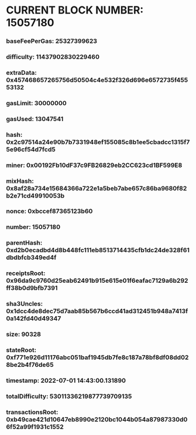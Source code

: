 # CURRENT BLOCK NUMBER: 15057180

### baseFeePerGas: 25327399623
### difficulty: 11437902830229460
### extraData: 0x457468657265756d50504c4e532f326d696e6572735f45553132
### gasLimit: 30000000
### gasUsed: 13047541
### hash: 0x2c97514a24e90b7b7331948ef155085c8b1ee5cbadcc1315f75e96cf54d7fcd5
### miner: 0x00192Fb10dF37c9FB26829eb2CC623cd1BF599E8
### mixHash: 0x8af28a734e15684366a722e1a5beb7abe657c86ba9680f82b2e71cd49910053b
### nonce: 0xbccef87365123b60
### number: 15057180
### parentHash: 0xd2b0ecadbd4d8b448fc111eb8513714435cfb1dc24de328f61dbdbfcb349ed4f
### receiptsRoot: 0x96da9c9760d25eab62491b915e615e01f6eafac7129a6b292ff38b0d9bfb7391
### sha3Uncles: 0x1dcc4de8dec75d7aab85b567b6ccd41ad312451b948a7413f0a142fd40d49347
### size: 90328
### stateRoot: 0xf771e926d11176abc051baf1945db7fe8c187a78bf8df08dd028be2b4f76de65
### timestamp: 2022-07-01 14:43:00.131890
### totalDifficulty: 53011336219877739709135
### transactionsRoot: 0xb49cae421d10647eb8990e2120bc1044b054a87987330d06f52a99f1931c1552
